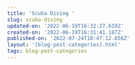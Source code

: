 ```yaml
---
title: 'Scuba Diving '
slug: scuba-diving
updated-on: '2022-06-19T16:32:27.619Z'
created-on: '2022-06-19T16:31:41.187Z'
published-on: '2022-07-24T10:47:12.656Z'
layout: '[blog-post-categories].html'
tags: blog-post-categories
---
```



